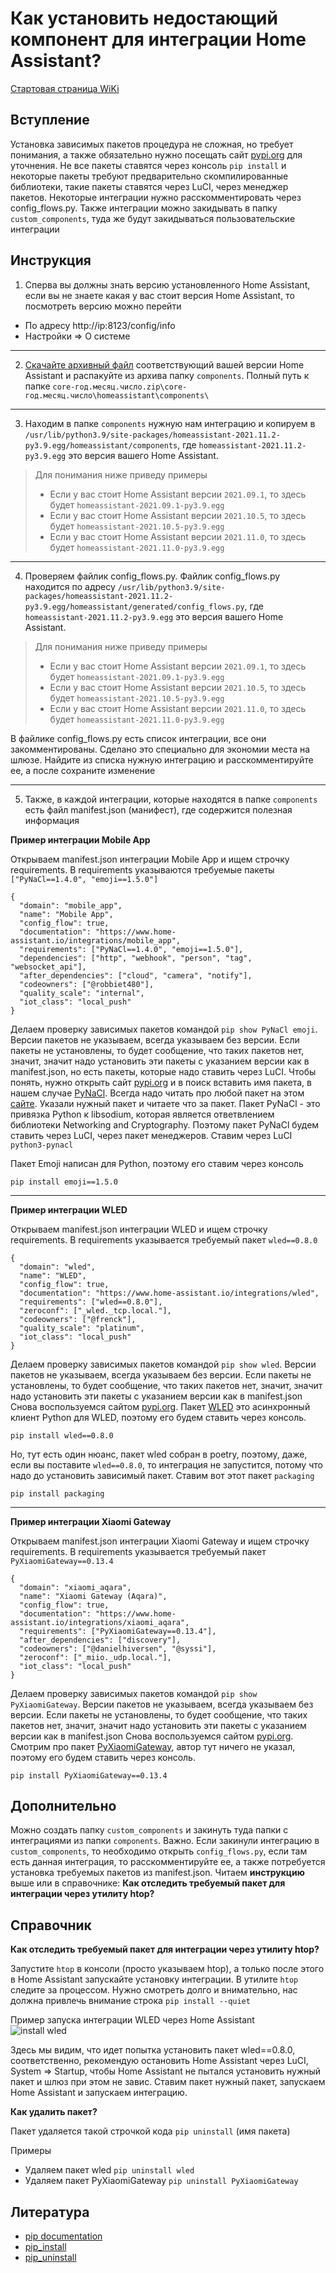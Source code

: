 # Как установить недостающий компонент для интеграции Home Assistant?

[Стартовая страница WiKi](https://github.com/DivanX10/wiki#readme)

## Вступление

Установка зависимых пакетов процедура не сложная, но требует понимания, а также обязательно нужно посещать сайт [pypi.org](https://pypi.org) для уточнения. Не все пакеты ставятся через консоль `pip install` и некоторые пакеты требуют предварительно скомпилированные библиотеки, такие пакеты ставятся через LuCI, через менеджер пакетов. Некоторые интеграции нужно расскомментировать через config_flows.py. Также интеграции можно закидывать в папку `custom_components`, туда же будут закидываться пользовательские интеграции 



## Инструкция
1) Сперва вы должны знать версию установленного Home Assistant, если вы не знаете какая у вас стоит версия Home Assistant, то посмотреть версию можно перейти 
* По адресу http://ip:8123/config/info
* Настройки => О системе

***

2) [Скачайте архивный файл](https://github.com/home-assistant/core/tags) соответствующий вашей версии Home Assistant и распакуйте из архива папку `components`. Полный путь к папке `core-год.месяц.число.zip\core-год.месяц.число\homeassistant\components\`

***

3) Находим в папке `components` нужную нам интеграцию и копируем в `/usr/lib/python3.9/site-packages/homeassistant-2021.11.2-py3.9.egg/homeassistant/components`, где `homeassistant-2021.11.2-py3.9.egg` это версия вашего Home Assistant. 

> Для понимания ниже приведу примеры
> * Если у вас стоит Home Assistant версии `2021.09.1`, то здесь будет `homeassistant-2021.09.1-py3.9.egg`
> * Если у вас стоит Home Assistant версии `2021.10.5`, то здесь будет `homeassistant-2021.10.5-py3.9.egg`
> * Если у вас стоит Home Assistant версии `2021.11.0`, то здесь будет `homeassistant-2021.11.0-py3.9.egg`

***

4) Проверяем файлик config_flows.py. Файлик config_flows.py находится по адресу `/usr/lib/python3.9/site-packages/homeassistant-2021.11.2-py3.9.egg/homeassistant/generated/config_flows.py`, где `homeassistant-2021.11.2-py3.9.egg` это версия вашего Home Assistant.

> Для понимания ниже приведу примеры
> * Если у вас стоит Home Assistant версии `2021.09.1`, то здесь будет `homeassistant-2021.09.1-py3.9.egg`
> * Если у вас стоит Home Assistant версии `2021.10.5`, то здесь будет `homeassistant-2021.10.5-py3.9.egg`
> * Если у вас стоит Home Assistant версии `2021.11.0`, то здесь будет `homeassistant-2021.11.0-py3.9.egg`

В файлике config_flows.py есть список интеграции, все они закомментированы. Сделано это специально для экономии места на шлюзе. Найдите из списка нужную интеграцию и расскомментируйте ее, а после сохраните изменение

***

5) Также, в каждой интеграции, которые находятся в папке `components` есть файл manifest.json (манифест), где содержится полезная информация

**Пример интеграции Mobile App**

Открываем manifest.json интеграции Mobile App и ищем строчку requirements. В requirements указываются требуемые пакеты `["PyNaCl==1.4.0", "emoji==1.5.0"]`
```
{
  "domain": "mobile_app",
  "name": "Mobile App",
  "config_flow": true,
  "documentation": "https://www.home-assistant.io/integrations/mobile_app",
  "requirements": ["PyNaCl==1.4.0", "emoji==1.5.0"],
  "dependencies": ["http", "webhook", "person", "tag", "websocket_api"],
  "after_dependencies": ["cloud", "camera", "notify"],
  "codeowners": ["@robbiet480"],
  "quality_scale": "internal",
  "iot_class": "local_push"
}
```
Делаем проверку зависимых пакетов командой `pip show PyNaCl emoji`. Версии пакетов не указываем, всегда указываем без версии.
Если пакеты не установлены, то будет сообщение, что таких пакетов нет, значит, значит надо установить эти пакеты с указанием версии как в manifest.json, но есть пакеты, которые надо ставить через LuCI. Чтобы понять,  нужно открыть сайт [pypi.org](https://pypi.org) и в поиск вставить имя пакета, в нашем случае [PyNaCl](https://pypi.org/project/PyNaCl/). Всегда надо читать про любой пакет на этом [сайте](https://pypi.org). Указали нужный пакет и читаете что за пакет. Пакет PyNaCl - это привязка Python к libsodium, которая является ответвлением библиотеки Networking and Cryptography. Поэтому пакет PyNaCl будем ставить через LuCI, через пакет менеджеров. Ставим через LuCI `python3-pynacl`  

Пакет Emoji написан для Python, поэтому его ставим через консоль
```
pip install emoji==1.5.0
```


***


**Пример интеграции WLED**

Открываем manifest.json интеграции WLED и ищем строчку requirements. В requirements указывается требуемый пакет `wled==0.8.0`

```
{
  "domain": "wled",
  "name": "WLED",
  "config_flow": true,
  "documentation": "https://www.home-assistant.io/integrations/wled",
  "requirements": ["wled==0.8.0"],
  "zeroconf": ["_wled._tcp.local."],
  "codeowners": ["@frenck"],
  "quality_scale": "platinum",
  "iot_class": "local_push"
}
```
Делаем проверку зависимых пакетов командой `pip show wled`. Версии пакетов не указываем, всегда указываем без версии.
Если пакеты не установлены, то будет сообщение, что таких пакетов нет, значит, значит надо установить эти пакеты с указанием версии как в manifest.json
Снова воспользуемся сайтом [pypi.org](https://pypi.org). Пакет [WLED](https://pypi.org/project/wled/) это асинхронный клиент Python для WLED, поэтому его будем ставить через консоль.

```
pip install wled==0.8.0
```

Но, тут есть один нюанс, пакет wled собран в poetry, поэтому, даже, если вы поставите `wled==0.8.0`, то интеграция не запустится, потому что надо до установить зависимый пакет. Ставим вот этот пакет `packaging`
```
pip install packaging
```


***

**Пример интеграции Xiaomi Gateway**

Открываем manifest.json интеграции Xiaomi Gateway и ищем строчку requirements. В requirements указывается требуемый пакет `PyXiaomiGateway==0.13.4`

```
{
  "domain": "xiaomi_aqara",
  "name": "Xiaomi Gateway (Aqara)",
  "config_flow": true,
  "documentation": "https://www.home-assistant.io/integrations/xiaomi_aqara",
  "requirements": ["PyXiaomiGateway==0.13.4"],
  "after_dependencies": ["discovery"],
  "codeowners": ["@danielhiversen", "@syssi"],
  "zeroconf": ["_miio._udp.local."],
  "iot_class": "local_push"
}
```

Делаем проверку зависимых пакетов командой `pip show PyXiaomiGateway`. Версии пакетов не указываем, всегда указываем без версии.
Если пакеты не установлены, то будет сообщение, что таких пакетов нет, значит, значит надо установить эти пакеты с указанием версии как в manifest.json
Снова воспользуемся сайтом [pypi.org](https://pypi.org). Смотрим про пакет [PyXiaomiGateway](https://pypi.org/project/PyXiaomiGateway/), автор тут ничего не указал, поэтому его будем ставить через консоль.

```
pip install PyXiaomiGateway==0.13.4
```

## Дополнительно
Можно создать папку `custom_components` и закинуть туда папки с интеграциями из папки `components`. Важно. Если закинули интеграцию в `custom_components`, то необходимо открыть `config_flows.py`, если там есть данная интеграция, то расскомментируйте ее, а также потребуется установка требуемых пакетов из manifest.json. Читаем **инструкцию** выше или в справочнике: **Как отследить требуемый пакет для интеграции через утилиту htop?**


## Справочник

**Как отследить требуемый пакет для интеграции через утилиту htop?**

Запустите `htop` в консоли (просто указываем htop), а только после этого в Home Assistant запускайте установку интеграции. В утилите `htop` следите за процессом. Нужно смотреть долго и внимательно, нас должна привлечь внимание строка `pip install --quiet`

Пример запуска интеграции WLED через Home Assistant  
![install wled](https://github.com/DivanX10/Openwrt-scripts-for-gateway-zhwg11lm/blob/main/image/pip%20install%20wled.jpg)

Здесь мы видим, что идет попытка установить пакет wled==0.8.0, соответственно, рекомендую остановить Home Assistant через LuCI, System => Startup, чтобы Home Assistant не пытался установить нужный пакет и шлюз при этом не завис. Ставим пакет нужный пакет, запускаем Home Assistant и запускаем интеграцию.  

**Как удалить пакет?**

Пакет удаляется такой строчкой кода `pip uninstall` (имя пакета)

Примеры
* Удаляем пакет wled `pip uninstall wled`
* Удаляем пакет PyXiaomiGateway `pip uninstall PyXiaomiGateway`


## Литература
* [pip documentation](https://pip.pypa.io/en/stable/)
* [pip_install](https://pip.pypa.io/en/stable/cli/pip_install/)
* [pip_uninstall](https://pip.pypa.io/en/stable/cli/pip_uninstall/)